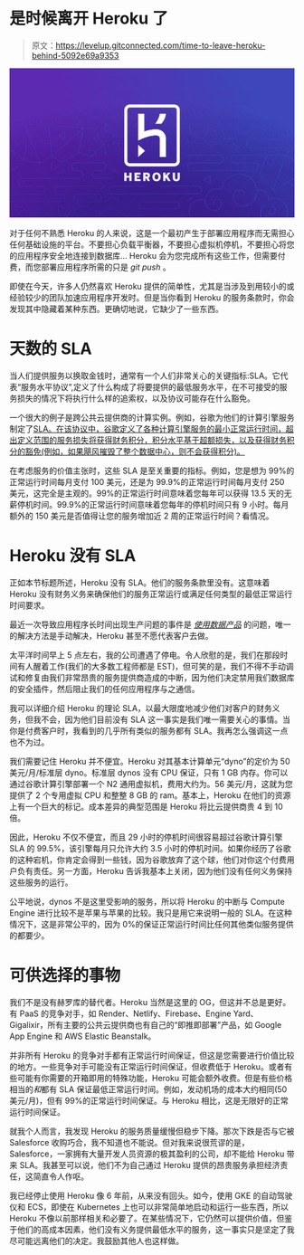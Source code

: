 # 是时候离开 Heroku 了

> 原文：<https://levelup.gitconnected.com/time-to-leave-heroku-behind-5092e69a9353>

![](img/2fb90c26c9e35ea36470a78b358e27db.png)

对于任何不熟悉 Heroku 的人来说，这是一个最初产生于部署应用程序而无需担心任何基础设施的平台。不要担心负载平衡器，不要担心虚拟机停机，不要担心将您的应用程序安全地连接到数据库… Heroku 会为您完成所有这些工作，但需要付费，而您部署应用程序所需的只是 *git push* 。

即使在今天，许多人仍然喜欢 Heroku 提供的简单性，尤其是当涉及到用较小的或经验较少的团队加速应用程序开发时。但是当你看到 Heroku 的服务条款时，你会发现其中隐藏着某种东西。更确切地说，它缺少了一些东西。

# 天数的 SLA

当人们提供服务以换取金钱时，通常有一个人们非常关心的关键指标:SLA。它代表“服务水平协议”,定义了什么构成了将要提供的最低服务水平，在不可接受的服务损失的情况下将执行什么样的追索权，以及协议可能存在什么豁免。

一个很大的例子是跨公共云提供商的计算实例。例如，谷歌为他们的计算引擎服务制定了[SLA。在该协议中，谷歌定义了各种计算引擎服务的最小正常运行时间，超出定义范围的服务损失将获得财务积分，积分水平基于超额损失，以及获得财务积分的豁免(例如，如果飓风摧毁了整个数据中心，则不会获得积分)。](https://cloud.google.com/compute/sla)

在考虑服务的价值主张时，这些 SLA 是至关重要的指标。例如，您是想为 99%的正常运行时间每月支付 100 美元，还是为 99.9%的正常运行时间每月支付 250 美元，这完全是主观的。99%的正常运行时间意味着您每年可以获得 13.5 天的无薪停机时间。99.9%的正常运行时间意味着您每年的停机时间只有 9 小时。每月额外的 150 美元是否值得让您的服务增加近 2 周的正常运行时间？看情况。

# Heroku 没有 SLA

正如本节标题所述，Heroku 没有 SLA。他们的服务条款里没有。这意味着 Heroku 没有财务义务来确保他们的服务正常运行或满足任何类型的最低正常运行时间要求。

最近一次导致应用程序长时间出现生产问题的事件是 [*使用数据产品*](https://status.heroku.com/incidents/2423) 的问题，唯一的解决方法是手动解决，Heroku 甚至不愿代表客户去做。

太平洋时间早上 5 点左右，我的公司遭遇了停电。令人欣慰的是，我们在那段时间有人醒着工作(我们的大多数工程师都是 EST)，但可笑的是，我们不得不手动调试和修复由我们非常昂贵的服务提供商造成的中断，因为他们决定禁用我们数据库的安全插件，然后阻止我们的任何应用程序与之通信。

我可以详细介绍 Heroku 的理论 SLA，以最大限度地减少他们对客户的财务义务，但我不会，因为他们目前没有 SLA 这一事实是我们唯一需要关心的事情。当你是付费客户时，我看到的几乎所有类似的服务都有 SLA。我再怎么强调这一点也不为过。

我们需要记住 Heroku 并不便宜。Heroku 对其基本计算单元“dyno”的定价为 50 美元/月/标准层 dyno。标准层 dynos 没有 CPU 保证，只有 1 GB 内存。你可以通过谷歌计算引擎部署一个 N2 通用虚拟机，费用大约为。56 美元/月，这就为您提供了 2 个专用虚拟 CPU 和整整 8 GB 的 ram。基本上，Heroku 在他们的资源上有一个巨大的标记。成本差异的典型范围是 Heroku 将比云提供商贵 4 到 10 倍。

因此，Heroku 不仅不便宜，而且 29 小时的停机时间很容易超过谷歌计算引擎 SLA 的 99.5%，该引擎每月只允许大约 3.5 小时的停机时间。如果你经历了谷歌的这种宕机，你肯定会得到一些钱，因为谷歌放弃了这个球，他们对你这个付费用户负有责任。另一方面，Heroku 告诉我基本上关闭，因为他们没有任何义务保持这些服务的运行。

公平地说，dynos 不是这里受影响的服务，所以将 Heroku 的中断与 Compute Engine 进行比较不是苹果与苹果的比较。我只是用它来说明一般的 SLA。在这种情况下，这是非常公平的，因为 0%的保证正常运行时间比任何其他类似服务提供的都要少。

# 可供选择的事物

我们不是没有赫罗库的替代者。Heroku 当然是这里的 OG，但这并不总是更好。有 PaaS 的竞争对手，如 Render、Netlify、Firebase、Engine Yard、Gigalixir，所有主要的公共云提供商也有自己的“即推即部署”产品，如 Google App Engine 和 AWS Elastic Beanstalk。

并非所有 Heroku 的竞争对手都有正常运行时间保证，但这是您需要进行价值比较的地方。一些竞争对手可能没有正常运行时间保证，但收费低于 Heroku。或者有些可能有你需要的开箱即用的特殊功能，Heroku 可能会额外收费。但是有些价格相当的*和*都有 SLA 保证最低正常运行时间。例如，发动机场的成本大约相同(50 美元/月)，但有 99%的正常运行时间保证。与 Heroku 相比，这是无限好的正常运行时间保证。

就我个人而言，我发现 Heroku 的服务质量缓慢但稳步下降。那次下跌是否与它被 Salesforce 收购巧合，我不知道也不能说。但对我来说很荒谬的是，Salesforce，一家拥有大量开发人员资源的极其盈利的公司，却不能给 Heroku 带来 SLA。我甚至可以说，他们不为自己通过 Heroku 提供的昂贵服务承担经济责任，这简直令人作呕。

我已经停止使用 Heroku 像 6 年前，从来没有回头。如今，使用 GKE 的自动驾驶仪和 ECS，即使在 Kubernetes 上也可以非常简单地启动和运行一些东西，所以 Heroku 不像以前那样相关和必要了。在某些情况下，它仍然可以提供价值，但鉴于他们的高成本因素，他们没有义务提供最低水平的服务，这一事实只是坚定了我尽可能远离他们的决定。我鼓励其他人也这样做。